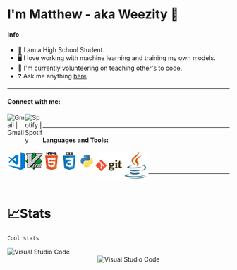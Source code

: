 # I'm Matthew - aka **Weezity** 👋




#### Info


- 🏫 I am a High School Student.
- 🖥️ I love working with machine learning and training my own models. 
- 🧤 I'm currently volunteering on teaching other's to code.
- ❓ Ask me anything [here]


---

#### Connect with me:


[<img align="left" alt="Gmail | Gmail" width="40px" src="https://img.icons8.com/fluent/96/000000/gmail.png" />][gmail]
[<img align="left" alt="Spotify | Spotify" width="40px" src="https://img.icons8.com/color/96/000000/spotify--v1.png" />][spotify]


<br />

---

#### Languages and Tools:

<img align="left" alt="Visual Studio Code" width="40px" src="https://raw.githubusercontent.com/github/explore/80688e429a7d4ef2fca1e82350fe8e3517d3494d/topics/visual-studio-code/visual-studio-code.png" />
<img align="left" alt="Visual Studio Code" width="40px" src="https://raw.githubusercontent.com/github/explore/80688e429a7d4ef2fca1e82350fe8e3517d3494d/topics/vim/vim.png" />
<img align="left" alt="HTML5" width="40px" src="https://raw.githubusercontent.com/github/explore/80688e429a7d4ef2fca1e82350fe8e3517d3494d/topics/html/html.png" />
<img align="left" alt="CSS3" width="40px" src="https://raw.githubusercontent.com/github/explore/80688e429a7d4ef2fca1e82350fe8e3517d3494d/topics/css/css.png" />
<img align="left" alt="CSS3" width="40px" src="https://raw.githubusercontent.com/github/explore/80688e429a7d4ef2fca1e82350fe8e3517d3494d/topics/python/python.png" />
<img align="left" alt="CSS3" width="60px" src="https://raw.githubusercontent.com/github/explore/80688e429a7d4ef2fca1e82350fe8e3517d3494d/topics/git/git.png" />
<img align="left" alt="Visual Studio Code" width="60px" src="https://raw.githubusercontent.com/github/explore/80688e429a7d4ef2fca1e82350fe8e3517d3494d/topics/java/java.png" />



<br />
<br />

---
<br  />


# 📈Stats 


```md
Cool stats
```

<img align="left" alt="Visual Studio Code" width="450px" src="https://github-readme-stats.vercel.app/api?username=Weezity&show_icons=true&theme=dark" />
<img  align= "right" alt="Visual Studio Code" width="300px" src="https://github-readme-stats.vercel.app/api/top-langs/?username=Weezity&layout=compact&theme=dark" />









[gmail]: mailto:matthewlee031205@gmail.com
[here]: https://github.com/Weezity/Questions/issues
[spotify]: https://open.spotify.com/user/12133351920

